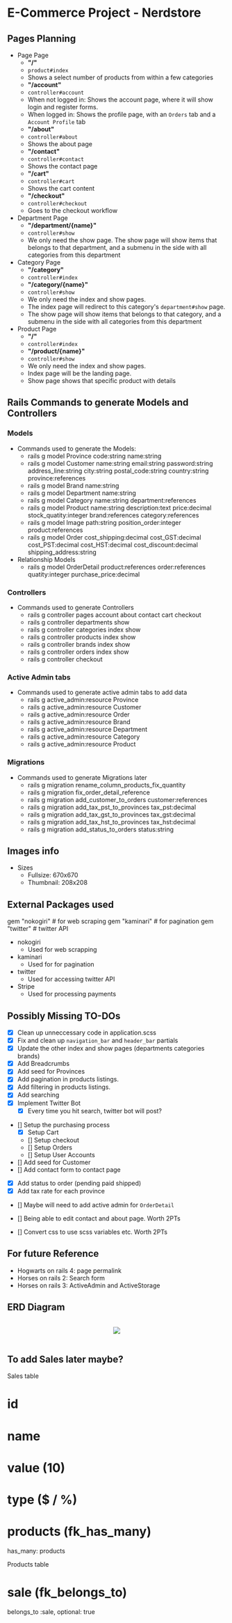# E-Commerce Project - Nerdstore

## Pages Planning

- Page Page
    - **"/"**
    - `product#index`
    - Shows a select number of products from within a few categories
    - **"/account"**
    - `controller#account`
    - When not logged in: Shows the account page, where it will show login and register forms.
    - When logged in: Shows the profile page, with an `Orders` tab and a `Account Profile` tab
    - **"/about"**
    - `controller#about`
    - Shows the about page
    - **"/contact"**
    - `controller#contact`
    - Shows the contact page
    - **"/cart"**
    - `controller#cart`
    - Shows the cart content
    - **"/checkout"**
    - `controller#checkout`
    - Goes to the checkout workflow
- Department Page
    - **"/department/{name}"**
    - `controller#show`
    - We only need the show page. The show page will show items that belongs to that department, and a submenu in the side with all categories from this department
- Category Page
    - **"/category"**
    - `controller#index`
    - **"/category/{name}"**
    - `controller#show`
    - We only need the index and show pages.
    - The index page will redirect to this category's `department#show` page.
    - The show page will show items that belongs to that category, and a submenu in the side with all categories from this department
- Product Page
    - **"/"**
    - `controller#index`
    - **"/product/{name}"**
    - `controller#show`
    - We only need the index and show pages.
    - Index page will be the landing page.
    - Show page shows that specific product with details



## Rails Commands to generate Models and Controllers

### Models

- Commands used to generate the Models:
    - rails g model Province code:string name:string
    - rails g model Customer name:string email:string password:string address_line:string city:string postal_code:string country:string province:references
    - rails g model Brand name:string
    - rails g model Department name:string
    - rails g model Category name:string department:references
    - rails g model Product name:string description:text price:decimal stock_quatity:integer brand:references category:references
    - rails g model Image path:string position_order:integer product:references
    - rails g model Order cost_shipping:decimal cost_GST:decimal cost_PST:decimal cost_HST:decimal cost_discount:decimal shipping_address:string
- Relationship Models
    - rails g model OrderDetail product:references order:references quatity:integer purchase_price:decimal

### Controllers

- Commands used to generate Controllers
    - rails g controller pages account about contact cart checkout
    - rails g controller departments show
    - rails g controller categories index show
    - rails g controller products index show
    - rails g controller brands index show
    - rails g controller orders index show
    - rails g controller checkout

### Active Admin tabs

- Commands used to generate active admin tabs to add data
    - rails g active_admin:resource Province
    - rails g active_admin:resource Customer
    - rails g active_admin:resource Order
    - rails g active_admin:resource Brand
    - rails g active_admin:resource Department
    - rails g active_admin:resource Category
    - rails g active_admin:resource Product

### Migrations

- Commands used to generate Migrations later
    - rails g migration rename_column_products_fix_quantity
    - rails g migration fix_order_detail_reference
    - rails g migration add_customer_to_orders customer:references
    - rails g migration add_tax_pst_to_provinces tax_pst:decimal
    - rails g migration add_tax_gst_to_provinces tax_gst:decimal
    - rails g migration add_tax_hst_to_provinces tax_hst:decimal
    - rails g migration add_status_to_orders status:string

## Images info

- Sizes
    - Fullsize: 670x670
    - Thumbnail: 208x208

## External Packages used

gem "nokogiri" # for web scraping
gem "kaminari" # for pagination
gem "twitter" # twitter API

- nokogiri
    - Used for web scrapping
- kaminari
    - Used for for pagination
- twitter
    - Used for accessing twitter API
- Stripe
    - Used for processing payments

## Possibly Missing TO-DOs

- [x] Clean up unneccessary code in application.scss
- [x] Fix and clean up `navigation_bar` and `header_bar` partials
- [x] Update the other index and show pages (departments categories brands)
- [x] Add Breadcrumbs
- [x] Add seed for Provinces
- [x] Add pagination in products listings.
- [x] Add filtering in products listings.
- [x] Add searching
- [X] Implement Twitter Bot
    - [X] Every time you hit search, twitter bot will post?
- [] Setup the purchasing process
    - [x] Setup Cart
    - [] Setup checkout
    - [] Setup Orders
    - [] Setup User Accounts
- [] Add seed for Customer
- [] Add contact form to contact page

- [x] Add status to order (pending paid shipped)
- [x] Add tax rate for each province
- [] Maybe will need to add active admin for `OrderDetail`

- [] Being able to edit contact and about page. Worth 2PTs
- [] Convert css to use scss variables etc. Worth 2PTs

## For future Reference

- Hogwarts on rails 4: page permalink
- Horses on rails 2: Search form
- Horses on rails 3: ActiveAdmin and ActiveStorage

## ERD Diagram
<div style="display: block; text-align: center; padding: 1rem; max-width:100%; height:auto;">
    <img src="./docs/ecommerce.png">
</div>


## To add Sales later maybe?

Sales table
# id
# name
# value (10)
# type ($ / %)
# products (fk_has_many)
has_many: products

Products table
# sale (fk_belongs_to)
belongs_to :sale, optional: true